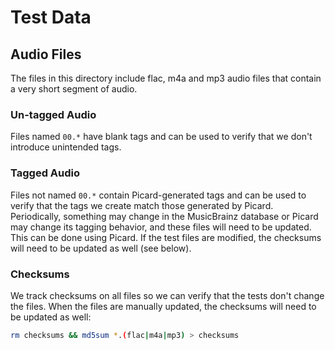 # Test Data #

## Audio Files ##

The files in this directory include flac, m4a and mp3 audio files that contain a very short segment
of audio.

### Un-tagged Audio ###

Files named `00.*` have blank tags and can be used to verify that we don't introduce unintended
tags.

### Tagged Audio ###

Files not named `00.*` contain Picard-generated tags and can be used to verify that the tags we
create match those generated by Picard. Periodically, something may change in the MusicBrainz
database or Picard may change its tagging behavior, and these files will need to be updated. This
can be done using Picard. If the test files are modified, the checksums will need to be updated as
well (see below).

### Checksums ###

We track checksums on all files so we can verify that the tests don't change the files. When the
files are manually updated, the checksums will need to be updated as well:

```bash
rm checksums && md5sum *.(flac|m4a|mp3) > checksums
```
